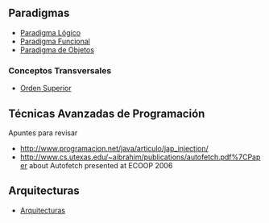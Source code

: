 Paradigmas
----------

-   [Paradigma Lógico](paradigma-logico.md)
-   [Paradigma Funcional](paradigma-funcional.md)
-   [Paradigma de Objetos](paradigma-de-objetos.md)

### Conceptos Transversales

-   [Orden Superior](orden-superior.md)

Técnicas Avanzadas de Programación
----------------------------------

Apuntes para revisar

-   <http://www.programacion.net/java/articulo/jap_injection/>
-   <http://www.cs.utexas.edu/~aibrahim/publications/autofetch.pdf%7CPaper> about Autofetch presented at ECOOP 2006

Arquitecturas
-------------

-   [Arquitecturas](arquitecturas.md)

